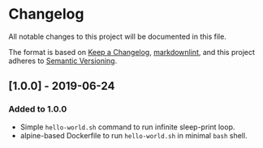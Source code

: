 # Changelog

All notable changes to this project will be documented in this file.

The format is based on [Keep a Changelog](https://keepachangelog.com/en/1.0.0/),
[markdownlint](https://dlaa.me/markdownlint/),
and this project adheres to [Semantic Versioning](https://semver.org/spec/v2.0.0.html).

## [1.0.0] - 2019-06-24

### Added to 1.0.0

- Simple `hello-world.sh` command to run infinite sleep-print loop.
- alpine-based Dockerfile to run `hello-world.sh` in minimal `bash` shell.
